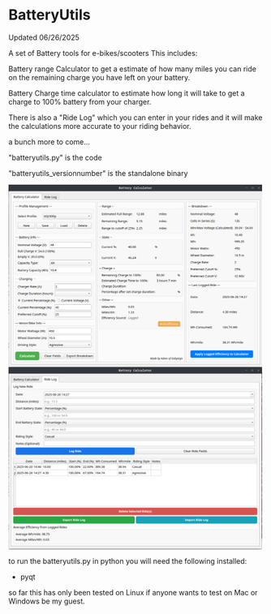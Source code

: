 # BatteryUtils

Updated 06/26/2025

A set of Battery tools for e-bikes/scooters This includes: 

Battery range Calculator to get a estimate of how many miles you can ride on the remaining charge you have left on your battery. 

Battery Charge time calculator to estimate how long it will take to get a charge to 100% battery from your charger. 

There is also a "Ride Log" which you can enter in your rides and it will make the calculations more accurate to your riding behavior. 

a bunch more to come...

"batteryutils.py" is the code

"batteryutils_versionnumber" is the standalone binary

<img align="center" width="500" src="https://github.com/Gobytego/BatteryUtils/blob/main/screenshot01.png">

<img align="center" width="500" src="https://github.com/Gobytego/BatteryUtils/blob/main/screenshot02.png">

to run the batteryutils.py in python you will need the following installed:
 - pyqt

so far this has only been tested on Linux if anyone wants to test on Mac or Windows be my guest.  

